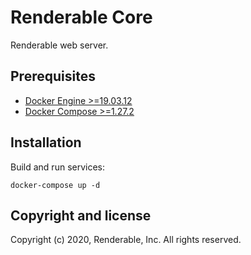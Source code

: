 # Renderable Core

Renderable web server.

## Prerequisites

* [Docker Engine >=19.03.12](https://docs.docker.com/engine)
* [Docker Compose >=1.27.2](https://docs.docker.com/compose)

## Installation

Build and run services:

```
docker-compose up -d
```

## Copyright and license

Copyright (c) 2020, Renderable, Inc. All rights reserved.
